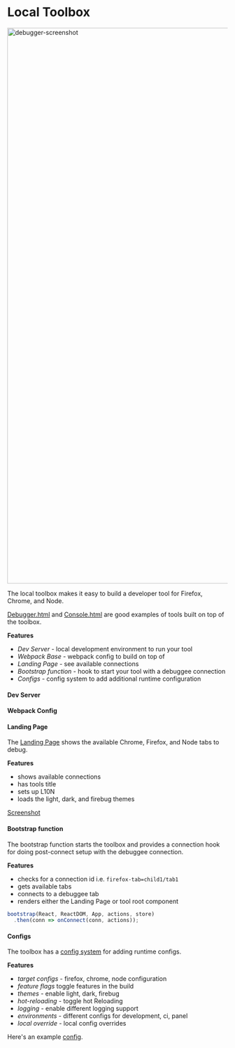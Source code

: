# Local Toolbox

<img width="1271" alt="debugger-screenshot" src="https://cloud.githubusercontent.com/assets/2134/19079518/bdb69580-8a08-11e6-909c-bc74e49bc395.png">

The local toolbox makes it easy to build a developer tool for Firefox, Chrome, and Node.

[Debugger.html](../../README.md) and [Console.html](https://github.com/jasonlaster/console.html) are good examples of tools built on top of the toolbox.

**Features**
* *Dev Server* - local development environment to run your tool
* *Webpack Base* - webpack config to build on top of  
* *Landing Page* - see available connections
* *Bootstrap function* - hook to start your tool with a debuggee connection
* *Configs* - config system to add additional runtime configuration

#### Dev Server
#### Webpack Config

#### Landing Page

The [Landing Page](./src/index.js)  shows the available Chrome, Firefox, and Node tabs to debug.

**Features**
* shows available connections
* has tools title
* sets up L10N
* loads the light, dark, and firebug themes

[Screenshot ](https://cloud.githubusercontent.com/assets/254562/20671763/a749acfa-b54c-11e6-9a4a-6b0fc4f45589.png)

#### Bootstrap function

The bootstrap function starts the toolbox and provides a connection hook for doing post-connect setup with the debuggee connection.

**Features**
* checks for a connection id i.e. `firefox-tab=child1/tab1`
* gets available tabs
* connects to a debuggee tab
* renders either the Landing Page or tool root component

```js
bootstrap(React, ReactDOM, App, actions, store)
  .then(conn => onConnect(conn, actions));
```


#### Configs

The toolbox has a [config system](../devtools-config/README.md) for adding runtime configs.

**Features**
* *target configs* - firefox, chrome, node configuration
* *feature flags* toggle features in the build
* *themes* - enable light, dark, firebug
* *hot-reloading* - toggle hot Reloading
* *logging* - enable different logging support
* *environments* - different configs for development, ci, panel
* *local override* - local config overrides

Here's an example [config](https://github.com/jasonLaster/console.html/blob/master/configs/development.json).
